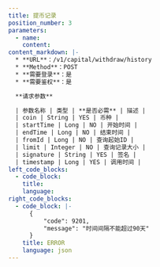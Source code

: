 ```yaml
---
title: 提币记录
position_number: 3
parameters:
  - name:
    content:
content_markdown: |-
  * **URL**：/v1/capital/withdraw/history
  * **Method**：POST
  * **需要登录**：是
  * **需要鉴权**：是

  **请求参数**

  | 参数名称 | 类型 | **是否必需** | 描述 |
  | coin | String | YES | 币种 |
  | startTime | Long | NO | 开始时间 |
  | endTime | Long | NO | 结束时间 |
  | fromId | Long | NO | 查询起始ID |
  | limit | Integer | NO | 查询记录大小 |
  | signature | String | YES | 签名 |
  | timestamp | Long | YES | 调用时间 |
left_code_blocks:
  - code_block:
    title:
    language:
right_code_blocks:
  - code_block: |-
      {
          "code": 9201,
          "message": "时间间隔不能超过90天"
      }
    title: ERROR
    language: json
---
```



